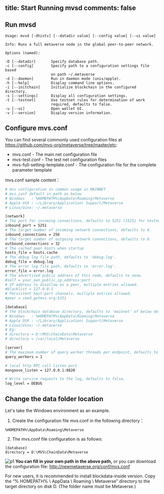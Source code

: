 title: Start Running mvsd
comments: false
---

## Run mvsd

```
Usage: mvsd [-dhistv] [--datadir value] [--config value] [--ui value]      

Info: Runs a full metaverse node in the global peer-to-peer network.     

Options (named):

-D [--datadir]       Specify database path.                              
-c [--config]        Specify path to a configuration settings file based 
                     on path ~/.metaverse                                
-d [--daemon]        Run in daemon mode (unix/apple).                    
-h [--help]          Display command line options.                       
-i [--initchain]     Initialize blockchain in the configured directory.  
-s [--settings]      Display all configuration settings.                 
-t [--testnet]       Use testnet rules for determination of work         
                     required, defaults to false.                        
-u [--ui]            Open wallet UI.                                     
-v [--version]       Display version information.
```

## Configure mvs.conf
You can find several commonly used configuration files at <https://github.com/mvs-org/metaverse/tree/master/etc>:
* mvs.conf - The main net configuration file
* mvs-test.conf - The test net configuration files
* mvs-full-setting-template.conf  - The configuration file for the complete parameter template

mvs.conf sample content：
```bash
# mvs configuration in common usage in MAINNET
# mvs.conf default in path as below
# Windows   : %HOMEPATH%\AppData\Roaming\Metaverse
# Apple OSX : ~/Library/Application\ Support/Metaverse
# Linux/Uinx: ~/.metaverse

[network]
# The port for incoming connections, defaults to 5251 (15251 for testnet).
inbound_port = 5251
# The target number of incoming network connections, defaults to 8.
inbound_connections = 256
# The target number of outgoing network connections, defaults to 8.
outbound_connections = 32
# The cached peer hosts when startup
hosts_file = hosts.cache
# The debug log file path, defaults to 'debug.log'.
debug_file = debug.log
# The error log file path, defaults to 'error.log'.
error_file = error.log
# The advertised public address of this node, defaults to none.
#self = your_own_public_ip_address:port
# IP address to disallow as a peer, multiple entries allowed.
#blacklist = 127.0.0.1
# Persistent host:port channels, multiple entries allowed.
#peer = seed.getmvs.org:5251

[database]
# The blockchain database directory, defaults to 'mainnet' of below default path.
# Windows   : %HOMEPATH%\AppData\Roaming\Metaverse
# Apple OSX : ~/Library/Application\ Support/Metaverse
# Linux/Uinx: ~/.metaverse
# Eg:
# directory = D:\MVS\ChainData\Metaverse
# directory = /var/local/Metaverse

[server]
# The maximum number of query worker threads per endpoint, defaults to 1.
query_workers = 1

# local http RPC call listen port
mongoose_listen = 127.0.0.1:8820

# Write service requests to the log, defaults to false.
log_level = DEBUG
```

## Change the data folder location
Let's take the Windows environment as an example.

1. Create the configuration file mvs.conf in the following directory：
```
%HOMEPATH%\AppData\Roaming\Metaverse
```

2. The mvs.conf file configuration is as follows:
```
[database]
directory = D:\MVS\ChainData\Metaverse
```
![p1](http://dlmvs1.oss-cn-hangzhou.aliyuncs.com/conf/20170929181838.jpg)
**You can fill in your own path in the above path,**
or you can download the configuration file:
<http://newmetaverse.org/conf/mvs.conf>

For new users, it is recommended to install blockdata-inside version.
Copy the “% HOMEPATH% \ AppData \ Roaming \ Metaverse” directory to the target directory on disk D.
(The folder name must be Metaverse.)


